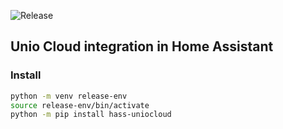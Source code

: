 ![Release](https://github.com/uniosmarthome/hass-uniocloud/actions/workflows/release.yml/badge.svg)

## Unio Cloud integration in Home Assistant

### Install

```bash
python -m venv release-env
source release-env/bin/activate
python -m pip install hass-uniocloud
```
